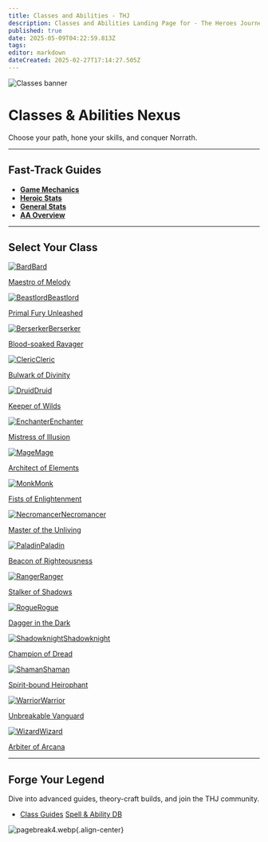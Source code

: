 ```yaml
---
title: Classes and Abilities - THJ
description: Classes and Abilities Landing Page for - The Heroes Journey Emu
published: true
date: 2025-05-09T04:22:59.813Z
tags: 
editor: markdown
dateCreated: 2025-02-27T17:14:27.505Z
---
```


<!-- ──────────────── HERO CARD ──────────────── -->
<div class="page-container">
  <div class="hero-card">
    <img src="/classes-and-abilities/statsandclasses.webp" alt="Classes banner" class="hero-bg">
    <div class="hero-content">
      <h1>Classes & Abilities Nexus</h1>
      <p class="subtitle">Choose your path, hone your skills, and conquer Norrath.</p>
    </div>
  </div>

---

## Fast-Track Guides
- [**Game Mechanics**](/getting-started/game-mechanics)  
- [**Heroic Stats**](/classes-and-abilities/heroic-stats)  
- [**General Stats**](/classes-and-abilities/stats)  
- [**AA Overview**](/classes-and-abilities/aa/)  

---

## Select Your Class
<div class="class-grid">
  <a href="/classes-and-abilities/bard"        class="class-card"><div class="card-i"><div class="face f-front"><img src="/bard.gif" alt="Bard"><span>Bard</span></div><div class="face f-back"><p>Maestro of Melody</p></div></div></a>
  <a href="/classes-and-abilities/beastlord"   class="class-card"><div class="card-i"><div class="face f-front"><img src="/beastlord.gif" alt="Beastlord"><span>Beastlord</span></div><div class="face f-back"><p>Primal Fury Unleashed</p></div></div></a>
  <a href="/classes-and-abilities/berserker"   class="class-card"><div class="card-i"><div class="face f-front"><img src="/berserker.gif" alt="Berserker"><span>Berserker</span></div><div class="face f-back"><p>Blood-soaked Ravager</p></div></div></a>
  <a href="/classes-and-abilities/cleric"      class="class-card"><div class="card-i"><div class="face f-front"><img src="/cleric.gif" alt="Cleric"><span>Cleric</span></div><div class="face f-back"><p>Bulwark of Divinity</p></div></div></a>
  <a href="/classes-and-abilities/druid"       class="class-card"><div class="card-i"><div class="face f-front"><img src="/druid.gif" alt="Druid"><span>Druid</span></div><div class="face f-back"><p>Keeper of Wilds</p></div></div></a>
  <a href="/classes-and-abilities/enchanter"   class="class-card"><div class="card-i"><div class="face f-front"><img src="/enchanter.gif" alt="Enchanter"><span>Enchanter</span></div><div class="face f-back"><p>Mistress of Illusion</p></div></div></a>
  <a href="/classes-and-abilities/mage"        class="class-card"><div class="card-i"><div class="face f-front"><img src="/magician.gif" alt="Mage"><span>Mage</span></div><div class="face f-back"><p>Architect of Elements</p></div></div></a>
  <a href="/classes-and-abilities/monk"        class="class-card"><div class="card-i"><div class="face f-front"><img src="/classes-and-abilities/monk.gif" alt="Monk"><span>Monk</span></div><div class="face f-back"><p>Fists of Enlightenment</p></div></div></a>
  <a href="/classes-and-abilities/necromancer" class="class-card"><div class="card-i"><div class="face f-front"><img src="/necromancer.gif" alt="Necromancer"><span>Necromancer</span></div><div class="face f-back"><p>Master of the Unliving</p></div></div></a>
  <a href="/classes-and-abilities/paladin"     class="class-card"><div class="card-i"><div class="face f-front"><img src="/paladin.gif" alt="Paladin"><span>Paladin</span></div><div class="face f-back"><p>Beacon of Righteousness</p></div></div></a>
  <a href="/classes-and-abilities/ranger"      class="class-card"><div class="card-i"><div class="face f-front"><img src="/ranger.gif" alt="Ranger"><span>Ranger</span></div><div class="face f-back"><p>Stalker of Shadows</p></div></div></a>
  <a href="/classes-and-abilities/rogue"       class="class-card"><div class="card-i"><div class="face f-front"><img src="/classes-and-abilities/rogue.gif" alt="Rogue"><span>Rogue</span></div><div class="face f-back"><p>Dagger in the Dark</p></div></div></a>
  <a href="/classes-and-abilities/shadowknight" class="class-card"><div class="card-i"><div class="face f-front"><img src="/shadowknight.gif" alt="Shadowknight"><span>Shadowknight</span></div><div class="face f-back"><p>Champion of Dread</p></div></div></a>
  <a href="/classes-and-abilities/shaman"      class="class-card"><div class="card-i"><div class="face f-front"><img src="/shaman.gif" alt="Shaman"><span>Shaman</span></div><div class="face f-back"><p>Spirit-bound Heirophant</p></div></div></a>
  <a href="/classes-and-abilities/warrior"     class="class-card"><div class="card-i"><div class="face f-front"><img src="/classes-and-abilities/warrior.gif" alt="Warrior"><span>Warrior</span></div><div class="face f-back"><p>Unbreakable Vanguard</p></div></div></a>
  <a href="/classes-and-abilities/wizard"      class="class-card"><div class="card-i"><div class="face f-front"><img src="/wizard.gif" alt="Wizard"><span>Wizard</span></div><div class="face f-back"><p>Arbiter of Arcana</p></div></div></a>
</div>

---
<!-- ─────────────── BOTTOM CTA CARD (fixed) ─────────────── -->
<div class="bottom-card">
  <div class="cta-content">
    <h2>Forge Your Legend</h2>
    <p>Dive into advanced guides, theory-craft builds, and join the THJ community.</p><p></p>
    <ul class="cta-list">
      <li><a href="/classes-and-abilities/guides/" class="cta-link">Class&nbsp;Guides</a>
      <a href="/classes-and-abilities/spells-and-abilities" class="cta-link">Spell&nbsp;&amp;&nbsp;Ability&nbsp;DB</a></li>
    </ul>
  </div>
</div>


![pagebreak4.webp](/pagebreak4.webp){.align-center}
</div>

